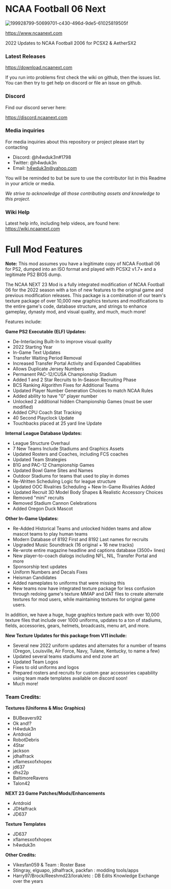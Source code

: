 # NCAA Football 06 Next


![199928799-50699701-c430-496d-9de5-61025819505f](https://user-images.githubusercontent.com/24241868/204071429-0719ac2e-2956-44ea-9be7-7fdd72c78f6d.jpg)


https://www.ncaanext.com

2022 Updates to NCAA Football 2006 for PCSX2 & AetherSX2

### Latest Releases

https://download.ncaanext.com

If you run into problems first check the wiki on github, then the issues list. You can then try to get help on discord or file an issue on github.

### Discord

Find our discord server here:

https://discord.ncaanext.com

### Media inquiries

For media inquiries about this repository or project please start by contacting 

* Discord: @h4wduk3n#1798
* Twitter: @h4wduk3n
* Email: h4wduk3n@yahoo.com

You will be reminded to but be sure to use the contributor list in this Readme in your article or media.

*We strive to acknowledge all those contributing assets and knowledge to this project.*

### Wiki Help

Latest help info, including help videos, are found here:
https://wiki.ncaanext.com

# Full Mod Features

**Note:** This mod assumes you have a legitimate copy of NCAA Football 06 for PS2, dumped into an ISO format and played with PCSX2 v1.7+ and a legitimate PS2 BIOS dump.


The NCAA NEXT 23 Mod is a fully integrated modification of NCAA Football 06 for the 2022 season with a ton of new features to the original game and previous modification releases. This package is a combination of our team's texture package of over 10,000 new graphics textures and modifications to the entire game's code, database structure, and strings to enhance gameplay, dynasty mod, and visual quality, and much, much more! 

Features include:


**Game PS2 Executable (ELF) Updates:**
- De-Interlacing Built-In to improve visual quality
- 2022 Starting Year
- In-Game Text Updates
- Transfer Waiting Period Removal
- Increased Transfer Portal Activity and Expanded Capabilities
- Allows Duplicate Jersey Numbers
- Permanent PAC-12/CUSA Championship Stadium
- Added 1 and 2 Star Recruits to In-Season Recruiting Phase
- BCS Ranking Algorithm Fixes for Additional Teams
- Updated Player Number Generation Choices to match NCAA Rules
- Added ability to have "0" player number
- Unlocked 2 additional hidden Championship Games (must be user modified)
- Added CPU Coach Stat Tracking
- 40 Second Playclock Update
- Touchbacks placed at 25 yard line Update

**Internal League Database Updates:**
- League Structure Overhaul
- 7 New Teams Include Stadiums and Graphics Assets
- Updated Rosters and Coaches, including FCS coaches
- Updated Team Strategies
- B1G and PAC-12 Championship Games
- Updated Bowl Game Sites and Names
- Outdoor Stadiums for teams that used to play in domes
- Re-Written Scheduling Logic for league structure
- Updated OOC Rivalries Scheduling + New In-Game Rivalries Added
- Updated Recruit 3D Model Body Shapes & Realistic Accessory Choices
- Removed "mini" recruits
- Removed Stadium Cannon Celebrations
- Added Oregon Duck Mascot

**Other In-Game Updates:**
- Re-Added Historical Teams and unlocked hidden teams and allow mascot teams to play human teams
- Modern Database of 8192 First and 8192 Last names for recruits
- Upgraded Music Soundtrack (16 original + 16 new tracks)
- Re-wrote entire magazine headline and captions database (3500+ lines)
- New player-to-coach dialogs including NFL, NIL, Transfer Portal and more
- Sponsorship text updates
- Uniform Numbers and Decals Fixes
- Heisman Candidates
- Added nameplates to uniforms that were missing this
- New teams now have integrated texture package for less confusion through redoing game's texture MMAP and DAT files to create alternate textures for mod users, while maintaining textures for original game users.

In addition, we have a huge, huge graphics texture pack with over 10,000 texture files that include over 1000 uniforms, updates to a ton of stadiums, fields, accessories, gears, helmets, broadcasts, menu art, and more.

**New Texture Updates for this package from V11 include:**
- Several new 2022 uniform updates and alternates for a number of teams (Oregon, Louisville, Air Force, Navy, Tulane, Kentucky, to name a few)
- Updated several teams stadiums and end zone art
- Updated Team Logos 
- Fixes to old uniforms and logos
- Prepared rosters and recruits for custom gear accessories capability using team made templates available on discord soon! 
- Much more!

### **Team Credits:**

**Textures (Uniforms & Misc Graphics)**
* BUBeavers92
* Ok and!?
* H4wduk3n
* Antdroid
* RobotDebris
* 4Star
* jackson
* jdhalfrack
* xflamesxofxhopex
* jd637
* dhs22p
* BaltimoreRavens
* Talon42

**NEXT 23 Game Patches/Mods/Enhancements**
* Antdroid
* JDHalfrack
* JD637

**Texture Templates**
* JD637
* xflamesxofxhopex
* h4wduk3n

**Other Credits:**
* Vikesfan059 & Team : Roster Base
* Stingray, elguapo, jdhalfrack, packfan : modding tools/apps
* Harry97/Brock/Reeshmd23/lorak/etc : DB Edits Knowledge Exchange over the years
